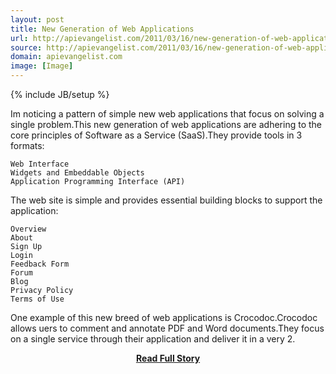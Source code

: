 ```yaml
---
layout: post
title: New Generation of Web Applications
url: http://apievangelist.com/2011/03/16/new-generation-of-web-applications/
source: http://apievangelist.com/2011/03/16/new-generation-of-web-applications/
domain: apievangelist.com
image: [Image]
---
```

{% include JB/setup %}<p>Im noticing a pattern of simple new web applications that focus on solving a single problem.This new generation of web applications are adhering to the core principles of Software as a Service (SaaS).They provide tools in 3 formats:

	Web Interface
	Widgets and Embeddable Objects
	Application Programming Interface (API)

The web site is simple and provides essential building blocks to support the application:

	Overview
	About
	Sign Up
	Login
	Feedback Form
	Forum
	Blog
	Privacy Policy
	Terms of Use

One example of this new breed of web applications is Crocodoc.Crocodoc allows uers to comment and annotate PDF and Word documents.They focus on a single service through their application and deliver it in a very 2.</p>
<center><p><a href="http://apievangelist.com/2011/03/16/new-generation-of-web-applications/" style='padding:25px; font-sze:18px; font-weight: bold;'>Read Full Story</a></p></center>
